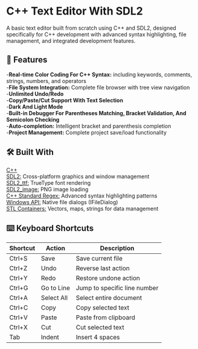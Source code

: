 # C++ Text Editor With SDL2
A basic text editor built from scratch using C++ and SDL2, designed specifically for C++ development with advanced syntax highlighting, file management, and integrated development features.

## 🚀 Features
-**Real-time Color Coding For C++ Syntax:** including keywords, comments, strings, numbers, and operators  
-**File System Integration:** Complete file browser with tree view navigation  
-**Unlimited Undo/Redo**  
-**Copy/Paste/Cut Support With Text Selection**  
-**Dark And Light Mode**  
-**Built-in Debugger For Parentheses Matching, Bracket Validation, And Semicolon Checking**  
-**Auto-completion:** Intelligent bracket and parenthesis completion  
-**Project Management:** Complete project save/load functionality  

## 🛠️ Built With
[C++](https://isocpp.org/)  
[SDL2:](https://www.libsdl.org/) Cross-platform graphics and window management  
[SDL2_ttf:](https://github.com/libsdl-org/SDL_ttf) TrueType font rendering  
[SDL2_image:](https://github.com/libsdl-org/SDL_image) PNG image loading  
[C++ Standard Regex:](https://en.cppreference.com/w/cpp/regex) Advanced syntax highlighting patterns  
[Windows API:](https://docs.microsoft.com/en-us/windows/win32/api/) Native file dialogs (IFileDialog)  
[STL Containers:](https://en.cppreference.com/w/cpp/container) Vectors, maps, strings for data management

## ⌨️ Keyboard Shortcuts
| Shortcut | Action |	Description |
| --- | --- | --- |
| Ctrl+S	| Save |	Save current file |
| Ctrl+Z	| Undo	| Reverse last action |
| Ctrl+Y	| Redo	| Restore undone action |
| Ctrl+G |	Go to Line |	Jump to specific line number |
| Ctrl+A	| Select All	| Select entire document |
| Ctrl+C	| Copy	| Copy selected text |
| Ctrl+V	| Paste	| Paste from clipboard |
| Ctrl+X	| Cut	| Cut selected text |
| Tab	| Indent |	Insert 4 spaces |

